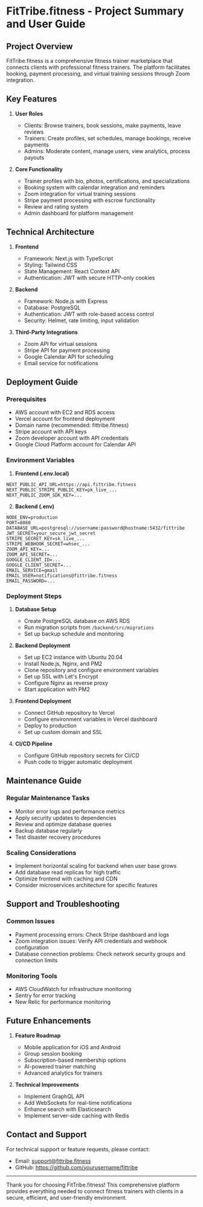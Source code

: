 # FitTribe.fitness - Project Summary and User Guide

## Project Overview

FitTribe.fitness is a comprehensive fitness trainer marketplace that connects clients with professional fitness trainers. The platform facilitates booking, payment processing, and virtual training sessions through Zoom integration.

## Key Features

1. **User Roles**
   - Clients: Browse trainers, book sessions, make payments, leave reviews
   - Trainers: Create profiles, set schedules, manage bookings, receive payments
   - Admins: Moderate content, manage users, view analytics, process payouts

2. **Core Functionality**
   - Trainer profiles with bio, photos, certifications, and specializations
   - Booking system with calendar integration and reminders
   - Zoom integration for virtual training sessions
   - Stripe payment processing with escrow functionality
   - Review and rating system
   - Admin dashboard for platform management

## Technical Architecture

1. **Frontend**
   - Framework: Next.js with TypeScript
   - Styling: Tailwind CSS
   - State Management: React Context API
   - Authentication: JWT with secure HTTP-only cookies

2. **Backend**
   - Framework: Node.js with Express
   - Database: PostgreSQL
   - Authentication: JWT with role-based access control
   - Security: Helmet, rate limiting, input validation

3. **Third-Party Integrations**
   - Zoom API for virtual sessions
   - Stripe API for payment processing
   - Google Calendar API for scheduling
   - Email service for notifications

## Deployment Guide

### Prerequisites
- AWS account with EC2 and RDS access
- Vercel account for frontend deployment
- Domain name (recommended: fittribe.fitness)
- Stripe account with API keys
- Zoom developer account with API credentials
- Google Cloud Platform account for Calendar API

### Environment Variables

1. **Frontend (.env.local)**
```
NEXT_PUBLIC_API_URL=https://api.fittribe.fitness
NEXT_PUBLIC_STRIPE_PUBLIC_KEY=pk_live_...
NEXT_PUBLIC_ZOOM_SDK_KEY=...
```

2. **Backend (.env)**
```
NODE_ENV=production
PORT=8080
DATABASE_URL=postgresql://username:password@hostname:5432/fittribe
JWT_SECRET=your_secure_jwt_secret
STRIPE_SECRET_KEY=sk_live_...
STRIPE_WEBHOOK_SECRET=whsec_...
ZOOM_API_KEY=...
ZOOM_API_SECRET=...
GOOGLE_CLIENT_ID=...
GOOGLE_CLIENT_SECRET=...
EMAIL_SERVICE=gmail
EMAIL_USER=notifications@fittribe.fitness
EMAIL_PASSWORD=...
```

### Deployment Steps

1. **Database Setup**
   - Create PostgreSQL database on AWS RDS
   - Run migration scripts from `/backend/src/migrations`
   - Set up backup schedule and monitoring

2. **Backend Deployment**
   - Set up EC2 instance with Ubuntu 20.04
   - Install Node.js, Nginx, and PM2
   - Clone repository and configure environment variables
   - Set up SSL with Let's Encrypt
   - Configure Nginx as reverse proxy
   - Start application with PM2

3. **Frontend Deployment**
   - Connect GitHub repository to Vercel
   - Configure environment variables in Vercel dashboard
   - Deploy to production
   - Set up custom domain and SSL

4. **CI/CD Pipeline**
   - Configure GitHub repository secrets for CI/CD
   - Push code to trigger automatic deployment

## Maintenance Guide

### Regular Maintenance Tasks
- Monitor error logs and performance metrics
- Apply security updates to dependencies
- Review and optimize database queries
- Backup database regularly
- Test disaster recovery procedures

### Scaling Considerations
- Implement horizontal scaling for backend when user base grows
- Add database read replicas for high traffic
- Optimize frontend with caching and CDN
- Consider microservices architecture for specific features

## Support and Troubleshooting

### Common Issues
- Payment processing errors: Check Stripe dashboard and logs
- Zoom integration issues: Verify API credentials and webhook configuration
- Database connection problems: Check network security groups and connection limits

### Monitoring Tools
- AWS CloudWatch for infrastructure monitoring
- Sentry for error tracking
- New Relic for performance monitoring

## Future Enhancements

1. **Feature Roadmap**
   - Mobile application for iOS and Android
   - Group session booking
   - Subscription-based membership options
   - AI-powered trainer matching
   - Advanced analytics for trainers

2. **Technical Improvements**
   - Implement GraphQL API
   - Add WebSockets for real-time notifications
   - Enhance search with Elasticsearch
   - Implement server-side caching with Redis

## Contact and Support

For technical support or feature requests, please contact:
- Email: support@fittribe.fitness
- GitHub: https://github.com/yourusername/fittribe

---

Thank you for choosing FitTribe.fitness! This comprehensive platform provides everything needed to connect fitness trainers with clients in a secure, efficient, and user-friendly environment.
